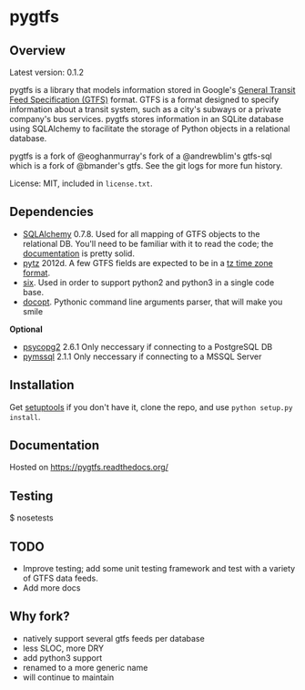 pygtfs
========

Overview
--------

Latest version: 0.1.2

pygtfs is a library that models information stored in Google's
[General Transit Feed Specification (GTFS)](https://developers.google.com/transit/)
format. GTFS is a format designed to specify information about a transit
system, such as a city's subways or a private company's bus services. pygtfs
stores information in an SQLite database using SQLAlchemy to facilitate the
storage of Python objects in a relational database. 

pygtfs is a fork of @eoghanmurray's fork of a @andrewblim's gtfs-sql which is
a fork of @bmander's gtfs. See the git logs for more fun history.

License: MIT, included in `license.txt`.


Dependencies
------------

- [SQLAlchemy](http://www.sqlalchemy.org/) 0.7.8. Used for all mapping of GTFS
  objects to the relational DB. You'll need to be familiar with it to read the
  code; the [documentation](http://docs.sqlalchemy.org/) is pretty solid. 
- [pytz](http://pytz.sourceforge.net/) 2012d. A few GTFS fields are expected
  to be in a [tz time zone format](http://en.wikipedia.org/wiki/List_of_tz_database_time_zones). 
- [six](http://pythonhosted.org/six/). Used in order to support python2 and
  python3 in a single code base.
- [docopt](http://docopt.org/). Pythonic command line arguments parser, that
  will make you smile

**Optional**
- [psycopg2](http://initd.org/psycopg/download/) 2.6.1 Only neccessary if connecting
    to a PostgreSQL DB
- [pymssql](https://pypi.python.org/pypi/pymssql) 2.1.1 Only neccessary if connecting
    to a MSSQL Server

Installation
------------

Get [setuptools](http://pypi.python.org/pypi/setuptools) if you don't have it,
clone the repo, and use `python setup.py install`.

Documentation
-------------
Hosted on https://pygtfs.readthedocs.org/

Testing
-------------
$ nosetests

TODO
-----

- Improve testing; add some unit testing framework and test with a variety of GTFS data feeds. 
- Add more docs

Why fork?
--------------
- natively support several gtfs feeds per database
- less SLOC, more DRY
- add python3 support
- renamed to a more generic name
- will continue to maintain
